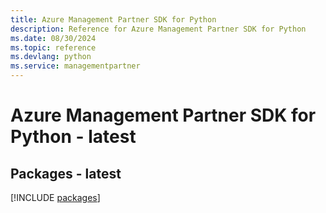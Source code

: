 ```yaml
---
title: Azure Management Partner SDK for Python
description: Reference for Azure Management Partner SDK for Python
ms.date: 08/30/2024
ms.topic: reference
ms.devlang: python
ms.service: managementpartner
---
```

# Azure Management Partner SDK for Python - latest
## Packages - latest
[!INCLUDE [packages](management-partner-index.md)]